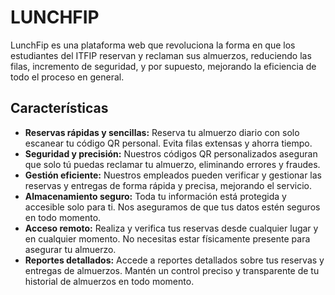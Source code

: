 # LUNCHFIP

LunchFip es una plataforma web que revoluciona la forma en que los estudiantes del ITFIP reservan y reclaman sus almuerzos, reduciendo las filas, incremento de seguridad, y por supuesto, mejorando la eficiencia de todo el proceso en general.

## Características

- **Reservas rápidas y sencillas:** Reserva tu almuerzo diario con solo escanear tu código QR personal. Evita filas extensas y ahorra tiempo.
- **Seguridad y precisión:** Nuestros códigos QR personalizados aseguran que solo tú puedas reclamar tu almuerzo, eliminando errores y fraudes.
- **Gestión eficiente:** Nuestros empleados pueden verificar y gestionar las reservas y entregas de forma rápida y precisa, mejorando el servicio.
- **Almacenamiento seguro:** Toda tu información está protegida y accesible solo para ti. Nos aseguramos de que tus datos estén seguros en todo momento.
- **Acceso remoto:** Realiza y verifica tus reservas desde cualquier lugar y en cualquier momento. No necesitas estar físicamente presente para asegurar tu almuerzo.
- **Reportes detallados:** Accede a reportes detallados sobre tus reservas y entregas de almuerzos. Mantén un control preciso y transparente de tu historial de almuerzos en todo momento.
